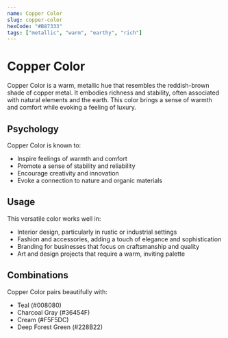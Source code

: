 ```yaml
---
name: Copper Color
slug: copper-color
hexCode: "#B87333"
tags: ["metallic", "warm", "earthy", "rich"]
---
```


# Copper Color

Copper Color is a warm, metallic hue that resembles the reddish-brown shade of copper metal. It embodies richness and stability, often associated with natural elements and the earth. This color brings a sense of warmth and comfort while evoking a feeling of luxury.

## Psychology

Copper Color is known to:
- Inspire feelings of warmth and comfort
- Promote a sense of stability and reliability
- Encourage creativity and innovation
- Evoke a connection to nature and organic materials

## Usage

This versatile color works well in:
- Interior design, particularly in rustic or industrial settings
- Fashion and accessories, adding a touch of elegance and sophistication
- Branding for businesses that focus on craftsmanship and quality
- Art and design projects that require a warm, inviting palette

## Combinations

Copper Color pairs beautifully with:
- Teal (#008080)
- Charcoal Gray (#36454F)
- Cream (#F5F5DC)
- Deep Forest Green (#228B22)